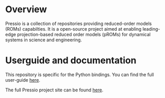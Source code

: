 
# Overview

Pressio is a collection of repositories providing reduced-order models (ROMs) capabilties.
It is a open-source project aimed at enabling leading-edge projection-based
reduced order models (pROMs) for dynamical systems in science and engineering.

# Userguide and documentation
This repository is specific for the Python bindings.
You can find the full user-guide [here](https://pressio.github.io/pressio4py/html/index.html).

The full Pressio project site can be found [here](https://pressio.github.io).


<!-- # pressio4py -->
<!-- Python bindings to `pressio`: enables Python users to use the `pressio` ROMs. -->
<!-- ## Building -->
<!-- [Here](https://github.com/Pressio/pressio4py/wiki) is a step-by-step guide on how to build and run tests. -->
<!-- ## License -->
<!-- Pressio is released with the following [LICENSE](./LICENSE). -->
<!-- * More detailed info to come soon*. -->
